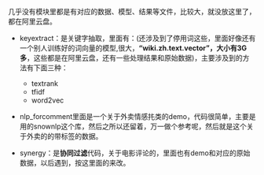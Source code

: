 几乎没有模块里都是有对应的数据、模型、结果等文件，比较大，就没放这里了，都在阿里云盘。

- keyextract：是关键字抽取，里面有：(还涉及到了停用词这些，里面好像还有一个别人训练好的词向量的模型,很大，**“wiki.zh.text.vector”，大小有3G多**，这些都是在阿里云盘，还有一些处理结果和原始数据)，主要涉及到的方法有下面三种：

  - textrank
  - tfidf
  - word2vec

- nlp_forcomment里面是一个关于外卖情感扥类的demo，代码很简单，主要是用的snownlp这个库，然后之所以还留着，万一做个参考呢，然后就是这个关于外卖的的带标签的数据。

- synergy：是**协同过滤**代码，关于电影评论的，里面也有demo和对应的原始数据，以后遇到，按这里面的来改。

  
